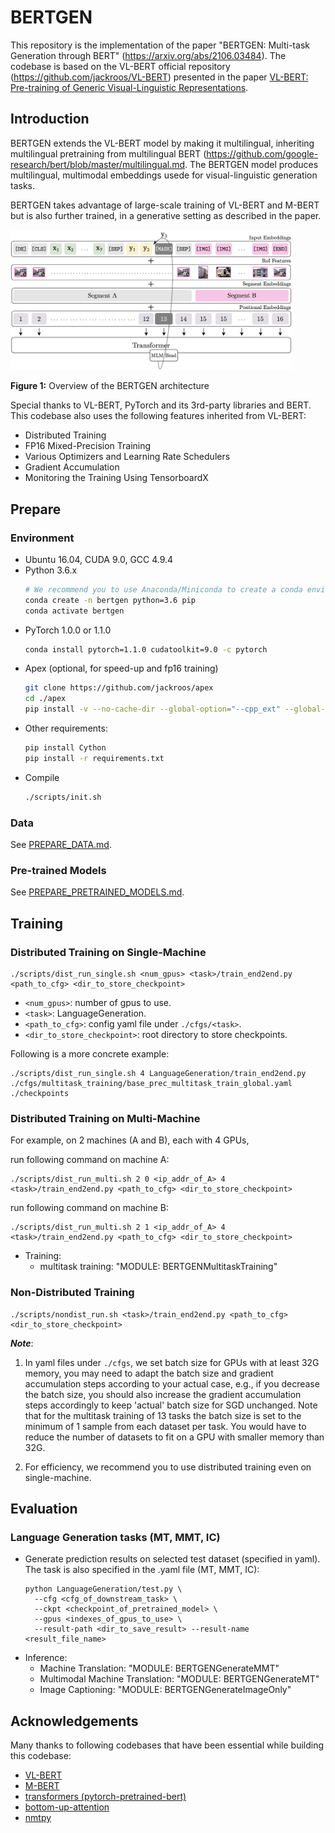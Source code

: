 # BERTGEN

This repository is the implementation of the paper "BERTGEN: Multi-task Generation through BERT"  (https://arxiv.org/abs/2106.03484). The codebase is based on the VL-BERT official repository (https://github.com/jackroos/VL-BERT) presented in the paper 
[VL-BERT: Pre-training of Generic Visual-Linguistic Representations](https://arxiv.org/abs/1908.08530).


## Introduction

BERTGEN extends the VL-BERT model by making it multilingual, inheriting multilingual pretraining from multilingual BERT (https://github.com/google-research/bert/blob/master/multilingual.md. The BERTGEN model produces multilingual, multimodal embeddings usede for  visual-linguistic generation tasks. 

 BERTGEN takes advantage of large-scale training of VL-BERT and M-BERT but is also further trained, in a generative setting as described in the paper.

<img src="./figs/bertgen.jpg" alt="drawing" width="450"/>

**Figure 1:** Overview of the BERTGEN architecture

Special thanks to VL-BERT, PyTorch and its 3rd-party libraries and BERT. This codebase also uses the following features inherited from VL-BERT:
* Distributed Training
* FP16 Mixed-Precision Training
* Various Optimizers and Learning Rate Schedulers
* Gradient Accumulation
* Monitoring the Training Using TensorboardX

## Prepare

### Environment
* Ubuntu 16.04, CUDA 9.0, GCC 4.9.4
* Python 3.6.x
    ```bash
    # We recommend you to use Anaconda/Miniconda to create a conda environment
    conda create -n bertgen python=3.6 pip
    conda activate bertgen
    ```
* PyTorch 1.0.0 or 1.1.0
    ```bash
    conda install pytorch=1.1.0 cudatoolkit=9.0 -c pytorch
    ```
* Apex (optional, for speed-up and fp16 training)
    ```bash
    git clone https://github.com/jackroos/apex
    cd ./apex
    pip install -v --no-cache-dir --global-option="--cpp_ext" --global-option="--cuda_ext" ./  
    ```
* Other requirements:
    ```bash
    pip install Cython
    pip install -r requirements.txt
    ```
* Compile
    ```bash
    ./scripts/init.sh
    ```

### Data

See [PREPARE_DATA.md](data/PREPARE_DATA.md).

### Pre-trained Models

See [PREPARE_PRETRAINED_MODELS.md](model/pretrained_model/PREPARE_PRETRAINED_MODELS.md).



## Training

### Distributed Training on Single-Machine

```
./scripts/dist_run_single.sh <num_gpus> <task>/train_end2end.py <path_to_cfg> <dir_to_store_checkpoint>
```
* ```<num_gpus>```: number of gpus to use.
* ```<task>```: LanguageGeneration.
* ```<path_to_cfg>```: config yaml file under ```./cfgs/<task>```.
* ```<dir_to_store_checkpoint>```: root directory to store checkpoints.


Following is a more concrete example:
```
./scripts/dist_run_single.sh 4 LanguageGeneration/train_end2end.py ./cfgs/multitask_training/base_prec_multitask_train_global.yaml ./checkpoints
```

### Distributed Training on Multi-Machine

For example, on 2 machines (A and B), each with 4 GPUs, 

run following command on machine A:
```
./scripts/dist_run_multi.sh 2 0 <ip_addr_of_A> 4 <task>/train_end2end.py <path_to_cfg> <dir_to_store_checkpoint>
```

run following command on machine B:
```
./scripts/dist_run_multi.sh 2 1 <ip_addr_of_A> 4 <task>/train_end2end.py <path_to_cfg> <dir_to_store_checkpoint>
```

- Training:
    - multitask training:  "MODULE: BERTGENMultitaskTraining"


### Non-Distributed Training
```
./scripts/nondist_run.sh <task>/train_end2end.py <path_to_cfg> <dir_to_store_checkpoint>
```

***Note***:

1. In yaml files under ```./cfgs```, we set batch size for GPUs with at least 32G memory, you may need to adapt the batch size and 
gradient accumulation steps according to your actual case, e.g., if you decrease the batch size, you should also 
increase the gradient accumulation steps accordingly to keep 'actual' batch size for SGD unchanged. Note that for the multitask training of 13 tasks the batch size is set to the minimum of 1 sample from each dataset per task. You would have to reduce the number of datasets to fit on a GPU with smaller memory than 32G.

2. For efficiency, we recommend you to use distributed training even on single-machine.

## Evaluation

### Language Generation tasks (MT, MMT, IC)

* Generate prediction results on selected test dataset (specified in yaml). The task is also specified in the .yaml file (MT, MMT, IC):
  ```
  python LanguageGeneration/test.py \
    --cfg <cfg_of_downstream_task> \
    --ckpt <checkpoint_of_pretrained_model> \
    --gpus <indexes_of_gpus_to_use> \
    --result-path <dir_to_save_result> --result-name <result_file_name>
  ```


- Inference:
    - Machine Translation:  "MODULE: BERTGENGenerateMMT"
    - Multimodal Machine Translation:  "MODULE: BERTGENGenerateMT"
    - Image Captioning:  "MODULE: BERTGENGenerateImageOnly"






## Acknowledgements

Many thanks to following codebases that have been essential while building this codebase:
* [VL-BERT](https://github.com/jackroos/VL-BERT)
* [M-BERT](https://github.com/google-research/bert/blob/master/multilingual.md)
* [transformers (pytorch-pretrained-bert)](https://github.com/huggingface/transformers) 
* [bottom-up-attention](https://github.com/peteanderson80/bottom-up-attention)
* [nmtpy](https://github.com/lium-lst/nmtpytorch)

